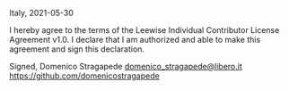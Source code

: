 Italy, 2021-05-30

I hereby agree to the terms of the Leewise Individual Contributor License Agreement v1.0.
I declare that I am authorized and able to make this agreement and sign this declaration.

Signed,
Domenico Stragapede domenico_stragapede@libero.it https://github.com/domenicostragapede
